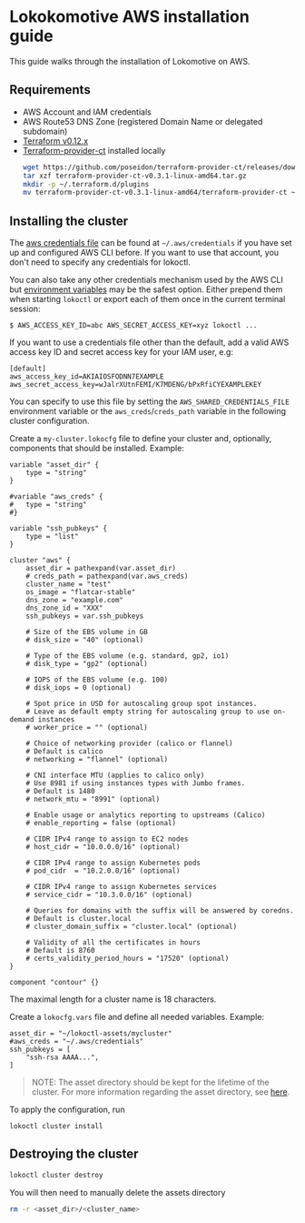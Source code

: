 # Lokokomotive AWS installation guide

This guide walks through the installation of Lokomotive on AWS.

## Requirements

* AWS Account and IAM credentials
* AWS Route53 DNS Zone (registered Domain Name or delegated subdomain)
* [Terraform v0.12.x](https://www.terraform.io/downloads.html)
* [Terraform-provider-ct](https://github.com/coreos/terraform-provider-ct) installed locally
    ```bash
    wget https://github.com/poseidon/terraform-provider-ct/releases/download/v0.3.1/terraform-provider-ct-v0.3.1-linux-amd64.tar.gz
    tar xzf terraform-provider-ct-v0.3.1-linux-amd64.tar.gz
    mkdir -p ~/.terraform.d/plugins
    mv terraform-provider-ct-v0.3.1-linux-amd64/terraform-provider-ct ~/.terraform.d/plugins/terraform-provider-ct_v0.3.1
    ```

## Installing the cluster

The [aws credentials file](https://docs.aws.amazon.com/cli/latest/userguide/cli-chap-configure.html) can be found at `~/.aws/credentials` if you have set up and configured AWS CLI before.
If you want to use that account, you don't need to specify any credentials for lokoctl.

You can also take any other credentials mechanism used by the AWS CLI but [environment variables](https://docs.aws.amazon.com/cli/latest/userguide/cli-configure-envvars.html)
may be the safest option. Either prepend them when starting `lokoctl` or export each of them once in the current terminal session:

```
$ AWS_ACCESS_KEY_ID=abc AWS_SECRET_ACCESS_KEY=xyz lokoctl ...
```

If you want to use a credentials file other than the default, add a valid AWS access key ID and secret access key for your IAM user, e.g:

```
[default]
aws_access_key_id=AKIAIOSFODNN7EXAMPLE
aws_secret_access_key=wJalrXUtnFEMI/K7MDENG/bPxRfiCYEXAMPLEKEY
```

You can specify to use this file by setting the `AWS_SHARED_CREDENTIALS_FILE` environment variable or the `aws_creds`/`creds_path` variable in the following cluster configuration.

Create a `my-cluster.lokocfg` file to define your cluster and, optionally,
components that should be installed. Example:

```
variable "asset_dir" {
	type = "string"
}

#variable "aws_creds" {
#	type = "string"
#}

variable "ssh_pubkeys" {
	type = "list"
}

cluster "aws" {
	asset_dir = pathexpand(var.asset_dir)
	# creds_path = pathexpand(var.aws_creds)
	cluster_name = "test"
	os_image = "flatcar-stable"
	dns_zone = "example.com"
	dns_zone_id = "XXX"
	ssh_pubkeys = var.ssh_pubkeys

	# Size of the EBS volume in GB
	# disk_size = "40" (optional)

	# Type of the EBS volume (e.g. standard, gp2, io1)
	# disk_type = "gp2" (optional)

	# IOPS of the EBS volume (e.g. 100)
	# disk_iops = 0 (optional)

	# Spot price in USD for autoscaling group spot instances.
	# Leave as default empty string for autoscaling group to use on-demand instances
	# worker_price = "" (optional)

	# Choice of networking provider (calico or flannel)
	# Default is calico
	# networking = "flannel" (optional)

	# CNI interface MTU (applies to calico only)
	# Use 8981 if using instances types with Jumbo frames.
	# Default is 1480
	# network_mtu = "8991" (optional)

	# Enable usage or analytics reporting to upstreams (Calico)
	# enable_reporting = false (optional)

  	# CIDR IPv4 range to assign to EC2 nodes
  	# host_cidr = "10.0.0.0/16" (optional)

  	# CIDR IPv4 range to assign Kubernetes pods
  	# pod_cidr  = "10.2.0.0/16" (optional)

	# CIDR IPv4 range to assign Kubernetes services
	# service_cidr = "10.3.0.0/16" (optional)

	# Queries for domains with the suffix will be answered by coredns.
	# Default is cluster.local
	# cluster_domain_suffix = "cluster.local" (optional)

	# Validity of all the certificates in hours
	# Default is 8760
	# certs_validity_period_hours = "17520" (optional)
}

component "contour" {}
```

The maximal length for a cluster name is 18 characters.

Create a `lokocfg.vars` file and define all needed variables. Example:

```
asset_dir = "~/lokoctl-assets/mycluster"
#aws_creds = "~/.aws/credentials"
ssh_pubkeys = [
	"ssh-rsa AAAA...",
]
```

>NOTE: The asset directory should be kept for the lifetime of the cluster. For more information
>regarding the asset directory, see [here](general.md#asset-directory).

To apply the configuration, run

```
lokoctl cluster install
```

## Destroying the cluster

```bash
lokoctl cluster destroy
```

You will then need to manually delete the assets directory

```bash
rm -r <asset_dir>/<cluster_name>
```
